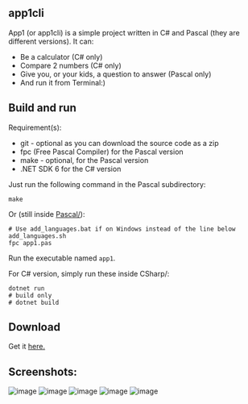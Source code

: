## app1cli
App1 (or app1cli) is a simple project written in C# and Pascal (they are different versions). It can:
* Be a calculator (C# only)
* Compare 2 numbers (C# only)
* Give you, or your kids, a question to answer (Pascal only)
* And run it from Terminal:)

## Build and run
Requirement(s):
* git - optional as you can download the source code as a zip
* fpc (Free Pascal Compiler) for the Pascal version
* make - optional, for the Pascal version
* .NET SDK 6 for the C# version

Just run the following command in the Pascal subdirectory:
```
make
```

Or (still inside [Pascal/](Pascal/)):

```
# Use add_languages.bat if on Windows instead of the line below
add_languages.sh
fpc app1.pas
```

Run the executable named `app1`.

For C# version, simply run these inside CSharp/:
```
dotnet run
# build only
# dotnet build
```

## Download
Get it [here.](https://github.com/lebao3105/app1cli/releases/)

## Screenshots:
![image](https://user-images.githubusercontent.com/77564176/139211727-06351e51-9b6b-4363-be7d-109b0597bca6.png)
![image](https://user-images.githubusercontent.com/77564176/138020987-e248b913-0680-40eb-8e90-d71848780e3f.png)
![image](https://user-images.githubusercontent.com/77564176/139212160-2cfd1b74-0f59-444d-af8f-517d3e5475df.png)
![image](https://user-images.githubusercontent.com/77564176/139212433-a15929d2-7e75-45b8-b764-f702242a56bc.png)
![image](https://user-images.githubusercontent.com/77564176/139212736-f8670679-9d78-4b28-be0b-cbc20dbb9c77.png)

